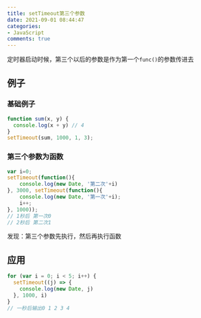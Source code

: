 ```yaml
---
title: setTimeout第三个参数
date: 2021-09-01 08:44:47
categories:
- JavaScript
comments: true
---
```


定时器启动时候，第三个以后的参数是作为第一个`func()`的参数传进去

<!-- more -->

## 例子

### 基础例子

```js
function sum(x, y) {
  console.log(x + y) // 4
}
setTimeout(sum, 1000, 1, 3);
```

### 第三个参数为函数

```js
var i=0;
setTimeout(function(){
    console.log(new Date, '第二次'+i)
}, 3000, setTimeout(function(){
    console.log(new Date, '第一次'+i);
    i++;
}, 1000));
// 1秒后 第一次0
// 2秒后 第二次1
```

发现：第三个参数先执行，然后再执行函数



## 应用

```js
for (var i = 0; i < 5; i++) {
  setTimeout((j) => {
    console.log(new Date, j)
  }, 1000, i)
}
// 一秒后输出0 1 2 3 4
```

